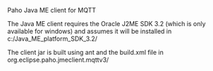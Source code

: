 Paho Java ME client for MQTT

The Java ME client requires the Oracle J2ME SDK 3.2 (which is only available for windows) and assumes it will be installed in c:/Java_ME_platform_SDK_3.2/

The client jar is built using ant and the build.xml file in org.eclipse.paho.jmeclient.mqttv3/
